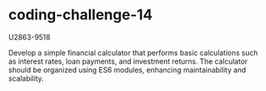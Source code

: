 # coding-challenge-14

U2863-9518

 Develop a simple financial calculator that performs basic calculations such as interest rates, loan payments, and investment returns. The calculator should be organized using ES6 modules, enhancing maintainability and scalability.
